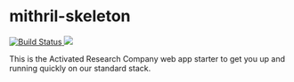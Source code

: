 # mithril-skeleton

<a href="https://travis-ci.org/activated-research-company/mithril-skeleton">
    <img src="https://travis-ci.org/activated-research-company/mithril-skeleton.svg?branch=master" alt="Build Status">
</a>
<a href="https://codecov.io/gh/activated-research-company/mithril-skeleton">
  <img src="https://codecov.io/gh/activated-research-company/mithril-skeleton/branch/master/graph/badge.svg" />
</a>

This is the Activated Research Company web app starter to get you up and running quickly on our standard stack.
